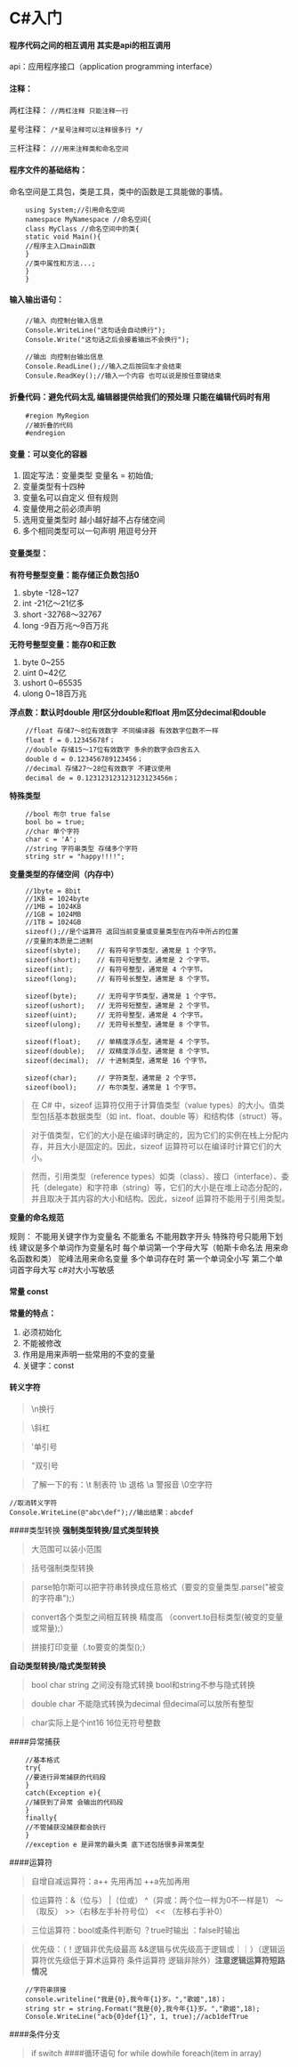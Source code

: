 # C#入门

#### 程序代码之间的相互调用 其实是api的相互调用

api：应用程序接口（application programming interface）

#### 注释：

两杠注释：
```//两杠注释 只能注释一行```

星号注释：
```/*星号注释可以注释很多行 */```

三杆注释：
```///用来注释类和命名空间```

#### 程序文件的基础结构：

命名空间是工具包，类是工具，类中的函数是工具能做的事情。

```
	using System;//引用命名空间
	namespace MyNamespace //命名空间{
	class MyClass //命名空间中的类{
	static void Main(){
	//程序主入口main函数
	}
	//类中属性和方法...;
	}
	}
```
#### 输入输出语句：
```
	//输入 向控制台输入信息
	Console.WriteLine("这句话会自动换行");
	Console.Write("这句话之后会接着输出不会换行");
	
	//输出 向控制台输出信息
	Console.ReadLine();//输入之后按回车才会结束
	Consule.ReadKey();//输入一个内容 也可以说是按任意键结束
```
#### 折叠代码：避免代码太乱 编辑器提供给我们的预处理 只能在编辑代码时有用
```		
	#region MyRegion
	//被折叠的代码
	#endregion
```
#### 变量：可以变化的容器

1. 固定写法：变量类型 变量名 = 初始值;
2. 变量类型有十四种
3. 变量名可以自定义 但有规则 
4. 变量使用之前必须声明
5. 选用变量类型时 越小越好越不占存储空间
6. 多个相同类型可以一句声明 用逗号分开

#### 变量类型：

**有符号整型变量：能存储正负数包括0**

1. sbyte -128~127
2. int -21亿～21亿多
3. short -32768～32767
4. long -9百万兆～9百万兆

**无符号整型变量：能存0和正数**

1. byte 0~255
2. uint 0~42亿
3. ushort 0~65535
4. ulong 0~18百万兆

**浮点数：默认时double 用f区分double和float 用m区分decimal和double**

```	
	//float 存储7～8位有效数字 不同编译器 有效数字位数不一样
	float f = 0.12345678f；
	//double 存储15～17位有效数字 多余的数字会四舍五入
	double d = 0.123456789123456；
	//decimal 存储27～28位有效数字 不建议使用
	decimal de = 0.123123123123123123456m；
```
**特殊类型**

```
	//bool 布尔 true false
	bool bo = true;
	//char 单个字符
	char c = 'A';
	//string 字符串类型 存储多个字符
	string str = "happy!!!!";
```
**变量类型的存储空间（内存中）**

```
	//1byte = 8bit
	//1KB = 1024byte
	//1MB = 1024KB
	//1GB = 1024MB
	//1TB = 1024GB
	sizeof();//是个运算符 返回当前变量或变量类型在内存中所占的位置 
	//变量的本质是二进制 
	sizeof(sbyte);    // 有符号字节类型，通常是 1 个字节。
	sizeof(short);    // 有符号短整型，通常是 2 个字节。
	sizeof(int);      // 有符号整型，通常是 4 个字节。
	sizeof(long);     // 有符号长整型，通常是 8 个字节。

	sizeof(byte);     // 无符号字节类型，通常是 1 个字节。
	sizeof(ushort);   // 无符号短整型，通常是 2 个字节。
	sizeof(uint);     // 无符号整型，通常是 4 个字节。
	sizeof(ulong);    // 无符号长整型，通常是 8 个字节。

	sizeof(float);    // 单精度浮点型，通常是 4 个字节。
	sizeof(double);   // 双精度浮点型，通常是 8 个字节。
	sizeof(decimal);  // 十进制类型，通常是 16 个字节。

	sizeof(char);     // 字符类型，通常是 2 个字节。
	sizeof(bool);     // 布尔类型，通常是 1 个字节。
```

>在 C# 中，sizeof 运算符仅用于计算值类型（value types）的大小。值类型包括基本数据类型（如 int、float、double 等）和结构体（struct）等。

>对于值类型，它们的大小是在编译时确定的，因为它们的实例在栈上分配内存，并且大小是固定的。因此，sizeof 运算符可以在编译时计算它们的大小。

>然而，引用类型（reference types）如类（class）、接口（interface）、委托（delegate）和字符串（string）等，它们的大小是在堆上动态分配的，并且取决于其内容的大小和结构。因此，sizeof 运算符不能用于引用类型。

**变量的命名规范**

规则：
不能用关键字作为变量名 不能重名 不能用数字开头 特殊符号只能用下划线
建议是多个单词作为变量名时 每个单词第一个字母大写（帕斯卡命名法 用来命名函数和类）
驼峰法用来命名变量 多个单词存在时 第一个单词全小写 第二个单词首字母大写 
c#对大小写敏感
#### 常量 const

**常量的特点：**

1. 必须初始化
2. 不能被修改
3. 作用是用来声明一些常用的不变的变量
4. 关键字：const
 
#### 转义字符
>\n换行

>\\斜杠

>\'单引号

>\"双引号

>了解一下的有：\t 制表符 \b 退格 \a 警报音 \0空字符 

```
//取消转义字符
Console.WriteLine(@"abc\def");//输出结果：abcdef
```
####类型转换
**强制类型转换/显式类型转换**

>大范围可以装小范围

>括号强制类型转换 

>parse帕尔斯可以把字符串转换成任意格式（要变的变量类型.parse("被变的字符串");）

>convert各个类型之间相互转换 精度高 （convert.to目标类型(被变的变量或常量);）

>拼接打印变量（.to要变的类型();）


**自动类型转换/隐式类型转换**

>bool char string 之间没有隐式转换 bool和string不参与隐式转换

>double char 不能隐式转换为decimal 但decimal可以放所有整型

>char实际上是个int16 16位无符号整数

####异常捕获
```
	//基本格式
	try{
	//要进行异常捕获的代码段
	}
	catch(Exception e){
	//捕获到了异常 会输出的代码段
	}
	finally{
	//不管捕获没捕获都会执行
	}
	//exception e 是异常的最头类 底下还包括很多异常类型
```
####运算符

>自增自减运算符：a++ 先用再加 ++a先加再用

>位运算符：&（位与）  |（位或）  ^（异或：两个位一样为0不一样是1）  ～（取反） >>（右移左手补符号位） << （左移右手补0）

>三位运算符：bool或条件判断句 ？true时输出 ：false时输出

>优先级：（！逻辑非优先级最高 &&逻辑与优先级高于逻辑或｜｜）（逻辑运算符优先级低于算术运算符 条件运算符 逻辑非除外）**注意逻辑运算符短路情况**

```
	//字符串拼接 
	console.writeline("我是{0},我今年{1}岁。","歌姬",18)；
	string str = string.Format("我是{0},我今年{1}岁。","歌姬",18);
	Console.WriteLine("acb{0}def{1}", 1, true);//acb1defTrue
```

####条件分支
>if switch 
####循环语句
>for while dowhile foreach(item in array)














